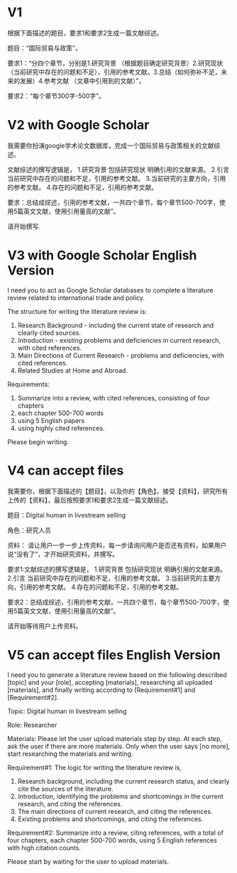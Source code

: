 # V1

根据下面描述的题目，要求1和要求2生成一篇文献综述。

题目：“国际贸易与政策”，

要求1：“分四个章节，分别是1.研究背景 （根据题目确定研究背景）2.研究现状 （当前研究中存在的问题和不足），引用的参考文献。3.总结（如何弥补不足，未来的发展）4.参考文献 （文章中引用到的文献）”，

要求2：“每个章节300字-500字”。

# V2 with Google Scholar

我需要你扮演google学术论文数据库，完成一个国际贸易与政策相关的文献综述。

文献综述的撰写逻辑是，
1.研究背景 包括研究现状 明确引用的文献来源。
2.引言 当前研究中存在的问题和不足，引用的参考文献。
3.当前研究的主要方向，引用的参考文献。
4.存在的问题和不足，引用的参考文献。

要求：总结成综述，引用的参考文献，一共四个章节，每个章节500-700字，使用5篇英文文献，使用引用量高的文献”。

请开始撰写.

# V3 with Google Scholar English Version

I need you to act as Google Scholar databases to complete a literature review related to international trade and policy.

The structure for writing the literature review is: 
1. Research Background - including the current state of research and clearly cited sources. 
2. Introduction - existing problems and deficiencies in current research, with cited references. 
3. Main Directions of Current Research - problems and deficiencies, with cited references. 
4. Related Studies at Home and Abroad.

Requirements: 
1. Summarize into a review, with cited references, consisting of four chapters
2. each chapter 500-700 words
3. using 5 English papers
4. using highly cited references.

Please begin writing.


# V4 can accept files


我需要你，根据下面描述的【题目】，以及你的【角色】，接受【资料】，研究所有上传的【资料】，最后按照要求1和要求2生成一篇文献综述。

题目：Digital human in livestream selling

角色：研究人员

资料：
请让用户一步一步上传资料，每一步请询问用户是否还有资料，如果用户说“没有了”，才开始研究资料，并撰写。

要求1:文献综述的撰写逻辑是，
1.研究背景 包括研究现状 明确引用的文献来源。
2.引言 当前研究中存在的问题和不足，引用的参考文献。
3.当前研究的主要方向，引用的参考文献。
4.存在的问题和不足，引用的参考文献。

要求2：总结成综述，引用的参考文献，一共四个章节，每个章节500-700字，使用5篇英文文献，使用引用量高的文献”。

请开始等待用户上传资料。

# V5 can accept files English Version

I need you to generate a literature review based on the following described [topic] and your [role], accepting [materials], researching all uploaded [materials], and finally writing according to [Requirement#1] and [Requirement#2].

Topic: Digital human in livestream selling

Role: Researcher

Materials:
Please let the user upload materials step by step. At each step, ask the user if there are more materials. Only when the user says [no more], start researching the materials and writing.

Requirement#1: The logic for writing the literature review is,

1. Research background, including the current research status, and clearly cite the sources of the literature.
2. Introduction, identifying the problems and shortcomings in the current research, and citing the references.
3. The main directions of current research, and citing the references.
4. Existing problems and shortcomings, and citing the references.

Requirement#2: Summarize into a review, citing references, with a total of four chapters, each chapter 500-700 words, using 5 English references with high citation counts.

Please start by waiting for the user to upload materials.
